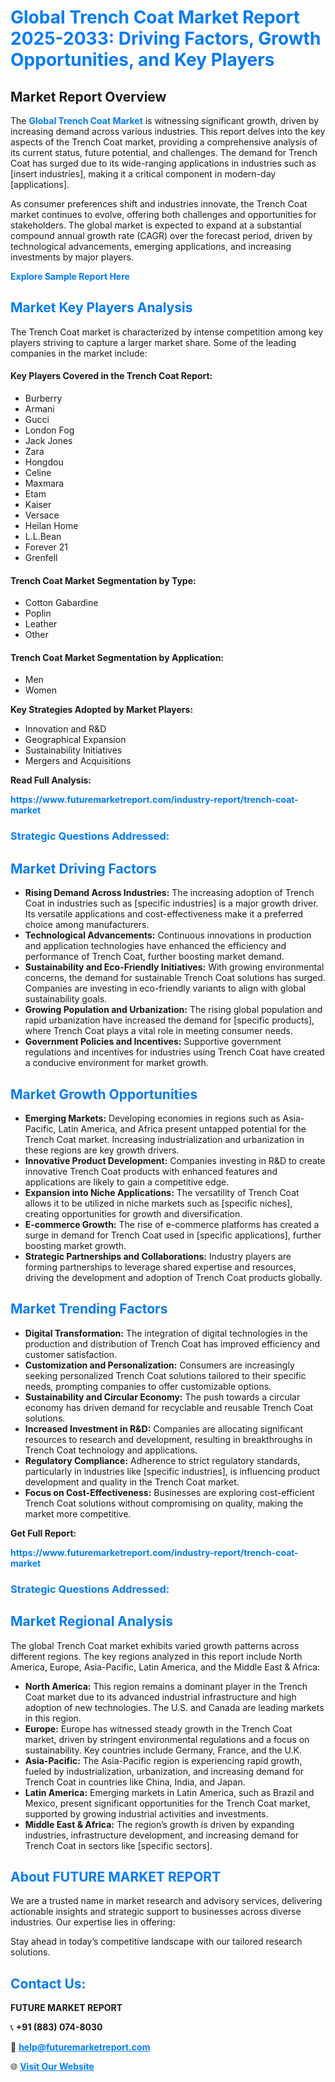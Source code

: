 <h1 style="color: #007BFF;">Global Trench Coat Market Report 2025-2033: Driving Factors, Growth Opportunities, and Key Players</h1>

<section id="overview">
<h2>Market Report Overview</h2>
<p>The <a href="https://www.futuremarketreport.com/industry-report/trench-coat-market" style="color: #007BFF; text-decoration: none;"><strong>Global Trench Coat Market</strong></a> is witnessing significant growth, driven by increasing demand across various industries. This report delves into the key aspects of the Trench Coat market, providing a comprehensive analysis of its current status, future potential, and challenges. The demand for Trench Coat has surged due to its wide-ranging applications in industries such as [insert industries], making it a critical component in modern-day [applications].</p>
<p>As consumer preferences shift and industries innovate, the Trench Coat market continues to evolve, offering both challenges and opportunities for stakeholders. The global market is expected to expand at a substantial compound annual growth rate (CAGR) over the forecast period, driven by technological advancements, emerging applications, and increasing investments by major players.</p>
</section>

<section id="overview">
<p><a href="https://www.futuremarketreport.com/request-sample/reportId=107536" style="color: #007BFF; text-decoration: none;"><strong>Explore Sample Report Here</strong></a></p>
</section>

<section id="key-players">
<h2 style="color: #007BFF;">Market Key Players Analysis</h2>
<p>The Trench Coat market is characterized by intense competition among key players striving to capture a larger market share. Some of the leading companies in the market include:</p>
<h4>Key Players Covered in the Trench Coat Report:</h4>
<ul><li>Burberry</li><li>Armani</li><li>Gucci</li><li>London Fog</li><li>Jack Jones</li><li>Zara</li><li>Hongdou</li><li>Celine</li><li>Maxmara</li><li>Etam</li><li>Kaiser</li><li>Versace</li><li>Heilan Home</li><li>L.L.Bean</li><li>Forever 21</li><li>Grenfell</li></ul>
<h4>Trench Coat Market Segmentation by Type:</h4>
<ul><li>Cotton Gabardine</li><li>Poplin</li><li>Leather</li><li>Other</li></ul>

<h4>Trench Coat Market Segmentation by Application:</h4>
<ul><li>Men</li><li>Women</li></ul>
<p><strong>Key Strategies Adopted by Market Players:</strong></p>
<ul>
<li>Innovation and R&D</li>
<li>Geographical Expansion</li>
<li>Sustainability Initiatives</li>
<li>Mergers and Acquisitions</li>
</ul>
</section>

<section>
<p><strong>Read Full Analysis: </strong></p><a href="https://www.futuremarketreport.com/industry-report/trench-coat-market" style="color: #007BFF; text-decoration: none;"><strong>https://www.futuremarketreport.com/industry-report/trench-coat-market</strong></a>
<h3 style="color: #007BFF;">Strategic Questions Addressed:</h3>
</section>

<section id="driving-factors">
<h2 style="color: #007BFF;">Market Driving Factors</h2>
<ul>
<li><strong>Rising Demand Across Industries:</strong> The increasing adoption of Trench Coat in industries such as [specific industries] is a major growth driver. Its versatile applications and cost-effectiveness make it a preferred choice among manufacturers.</li>
<li><strong>Technological Advancements:</strong> Continuous innovations in production and application technologies have enhanced the efficiency and performance of Trench Coat, further boosting market demand.</li>
<li><strong>Sustainability and Eco-Friendly Initiatives:</strong> With growing environmental concerns, the demand for sustainable Trench Coat solutions has surged. Companies are investing in eco-friendly variants to align with global sustainability goals.</li>
<li><strong>Growing Population and Urbanization:</strong> The rising global population and rapid urbanization have increased the demand for [specific products], where Trench Coat plays a vital role in meeting consumer needs.</li>
<li><strong>Government Policies and Incentives:</strong> Supportive government regulations and incentives for industries using Trench Coat have created a conducive environment for market growth.</li>
</ul>
</section>

<section id="growth-opportunities">
<h2 style="color: #007BFF;">Market Growth Opportunities</h2>
<ul>
<li><strong>Emerging Markets:</strong> Developing economies in regions such as Asia-Pacific, Latin America, and Africa present untapped potential for the Trench Coat market. Increasing industrialization and urbanization in these regions are key growth drivers.</li>
<li><strong>Innovative Product Development:</strong> Companies investing in R&D to create innovative Trench Coat products with enhanced features and applications are likely to gain a competitive edge.</li>
<li><strong>Expansion into Niche Applications:</strong> The versatility of Trench Coat allows it to be utilized in niche markets such as [specific niches], creating opportunities for growth and diversification.</li>
<li><strong>E-commerce Growth:</strong> The rise of e-commerce platforms has created a surge in demand for Trench Coat used in [specific applications], further boosting market growth.</li>
<li><strong>Strategic Partnerships and Collaborations:</strong> Industry players are forming partnerships to leverage shared expertise and resources, driving the development and adoption of Trench Coat products globally.</li>
</ul>
</section>

<section id="trending-factors">
<h2 style="color: #007BFF;">Market Trending Factors</h2>
<ul>
<li><strong>Digital Transformation:</strong> The integration of digital technologies in the production and distribution of Trench Coat has improved efficiency and customer satisfaction.</li>
<li><strong>Customization and Personalization:</strong> Consumers are increasingly seeking personalized Trench Coat solutions tailored to their specific needs, prompting companies to offer customizable options.</li>
<li><strong>Sustainability and Circular Economy:</strong> The push towards a circular economy has driven demand for recyclable and reusable Trench Coat solutions.</li>
<li><strong>Increased Investment in R&D:</strong> Companies are allocating significant resources to research and development, resulting in breakthroughs in Trench Coat technology and applications.</li>
<li><strong>Regulatory Compliance:</strong> Adherence to strict regulatory standards, particularly in industries like [specific industries], is influencing product development and quality in the Trench Coat market.</li>
<li><strong>Focus on Cost-Effectiveness:</strong> Businesses are exploring cost-efficient Trench Coat solutions without compromising on quality, making the market more competitive.</li>
</ul>
</section>

<section>
<p><strong>Get Full Report: </strong></p><a href="https://www.futuremarketreport.com/industry-report/trench-coat-market" style="color: #007BFF; text-decoration: none;"><strong>https://www.futuremarketreport.com/industry-report/trench-coat-market</strong></a>
<h3 style="color: #007BFF;">Strategic Questions Addressed:</h3>
</section>


<section id="regional-analysis">
<h2 style="color: #007BFF;">Market Regional Analysis</h2>
<p>The global Trench Coat market exhibits varied growth patterns across different regions. The key regions analyzed in this report include North America, Europe, Asia-Pacific, Latin America, and the Middle East & Africa:</p>
<ul>
<li><strong>North America:</strong> This region remains a dominant player in the Trench Coat market due to its advanced industrial infrastructure and high adoption of new technologies. The U.S. and Canada are leading markets in this region.</li>
<li><strong>Europe:</strong> Europe has witnessed steady growth in the Trench Coat market, driven by stringent environmental regulations and a focus on sustainability. Key countries include Germany, France, and the U.K.</li>
<li><strong>Asia-Pacific:</strong> The Asia-Pacific region is experiencing rapid growth, fueled by industrialization, urbanization, and increasing demand for Trench Coat in countries like China, India, and Japan.</li>
<li><strong>Latin America:</strong> Emerging markets in Latin America, such as Brazil and Mexico, present significant opportunities for the Trench Coat market, supported by growing industrial activities and investments.</li>
<li><strong>Middle East & Africa:</strong> The region’s growth is driven by expanding industries, infrastructure development, and increasing demand for Trench Coat in sectors like [specific sectors].</li>
</ul>
</section>

<footer>
<h2 style="color: #007BFF;">About FUTURE MARKET REPORT</h2>
<p>We are a trusted name in market research and advisory services, delivering actionable insights and strategic support to businesses across diverse industries. Our expertise lies in offering:</p>

<p>Stay ahead in today’s competitive landscape with our tailored research solutions.</p>

<h2 style="color: #007BFF;">Contact Us:</h2>
<p><strong>FUTURE MARKET REPORT</strong></p>
<p>📞 <strong>+91 (883) 074-8030</strong></p>
<p>📧 <strong><a href="mailto:help@futuremarketreport.com" style="color: #007BFF;">help@futuremarketreport.com</a></strong></p>
<p>🌐 <strong><a href="https://www.futuremarketreport.com/" style="color: #007BFF;">Visit Our Website</a></strong></p>
</footer>